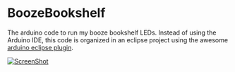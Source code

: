 BoozeBookshelf
==============

The arduino code to run my booze bookshelf LEDs. Instead of using the Arduino IDE, this code is organized in an eclipse project using the awesome [arduino eclipse plugin](http://www.baeyens.it/eclipse/).

[![ScreenShot](https://raw.github.com/jgillick/BoozeBookshelf/master/youtube_screenshot.png)](http://www.youtube.com/edit?video_id=2yeKEu4ycDE&ns=1&o=U)

